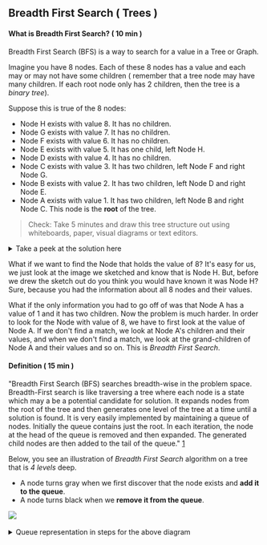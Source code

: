 ## Breadth First Search ( Trees )

#### What is Breadth First Search? ( 10 min )

Breadth First Search (BFS) is a way to search for a value in a Tree or Graph.

Imagine you have 8 nodes. Each of these 8 nodes has a value and each may or may not have some children ( remember that a tree node may have many children. If each root node only has 2 children, then the tree is a *binary tree*). 

Suppose this is true of the 8 nodes:
- Node H exists with value 8. It has no children.
- Node G exists with value 7. It has no children.
- Node F exists with value 6. It has no children.
- Node E exists with value 5. It has one child, left Node H.
- Node D exists with value 4. It has no children.
- Node C exists with value 3. It has two children, left Node F and right Node G.
- Node B exists with value 2. It has two children, left Node D and right Node E.
- Node A exists with value 1. It has two children, left Node B and right Node C. This node is the **root** of the tree.

> Check: Take 5 minutes and draw this tree structure out using whiteboards, paper, visual diagrams or text editors.

<details>
   <summary>Take a peek at the solution here</summary>
   ![](tree_solution.jpg)   
</details>

What if we want to find the Node that holds the value of 8? It's easy for us, we just look at the image we sketched and know that is Node H. But, before we drew the sketch out do you think you would have known it was Node H? Sure, because you had the information about all 8 nodes and their values. 

What if the only information you had to go off of was that Node A has a value of 1 and it has two children. Now the problem is much harder. In order to look for the Node with value of 8, we have to first look at the value of Node A. If we don't find a match, we look at Node A's children and their values, and when we don't find a match, we look at the grand-children of Node A and their values and so on. This is *Breadth First Search*. 

#### Definition ( 15 min )

"Breadth First Search (BFS) searches breadth-wise in the problem space. Breadth-First search is like traversing a tree where each node is a state which may a be a potential candidate for solution. It expands nodes from the root of the tree and then generates one level of the tree at a time until a solution is found. It is very easily implemented by maintaining a queue of nodes. Initially the queue contains just the root. In each iteration, the node at the head of the queue is removed and then expanded. The generated child nodes are then added to the tail of the queue." [1](http://intelligence.worldofcomputing.net/ai-search/breadth-first-search.html#.V6kLjpMrJXg)

Below, you see an illustration of *Breadth First Search* algorithm on a tree that is *4 levels* deep.
* A node turns gray when we first discover that the node exists and **add it to the queue**.
* A node turns black when we **remove it from the queue**. 

![](https://camo.githubusercontent.com/2f57e6239884a1a03402912f13c49555dec76d06/68747470733a2f2f75706c6f61642e77696b696d656469612e6f72672f77696b6970656469612f636f6d6d6f6e732f342f34362f416e696d617465645f4246532e676966)

<details>
   <summary>Queue representation in steps for the above diagram</summary>
```java
// Assume that a new queue is created and that `Node a` is provided as the root ( following the above example )
Step 0. Queue q = new Queue(); // New queue is created before we traverse the tree.
Step 0. int seekValue = 8;     // value to find
Step 0. Node a;                // root 

Step 1. q.enqueue(a); // Root `Node a` is added to queue. Status of queue: [ A ]
Step 2. q.dequeue(); // Remove first element of queue, aka the root node `a`. Status of queue: [ ]
Step 3. Check value of `Node a`, it doesn't match seekValue of 8. Status of queue: [ ]

Step 4. q.enqueue(a.leftChild()) // Add left child of node `a` to queue. Status of queue: [ B ]
Step 5. q.enqueue(a.rightChild()) // Add right child of node `a` to queue. Status of queue: [ B, C ]
Step 6. q.dequeue(); // Remove node b from queue so we can check its value. Status of queue: [ C ]
Step 7. Check value of `Node b`, it doesn't match seekValue of 8. Status of queue: [ C ]

Step 8. q.enqueue(b.leftChild()) // Add left child of node `b` to queue. Status of queue: [ C, D ]
Step 9. q.enqueue(b.rightChild()) // Add right child of node `b` to queue. Status of queue: [ C, D, E ]
Step 10. q.dequeue(); // Remove node `c` from queue so we can check its value. Status of queue: [ D, E ]
Step 11. Check value of `Node c`, it doesn't match seekValue of 8. Status of queue: [ D, E ]

Step 12. q.enqueue(c.leftChild()) // Add left child of node `c` to queue. Status of queue: [ D, E, F ]
Step 13. q.enqueue(c.rightChild()) // Add right child of node `c` to queue. Status of queue: [ D, E, F, G ]
Step 14. q.dequeue(); // Remove node `d` from queue so we can check its value. Status of queue: [ E, F, G ]
Step 15. Check value of `Node d`, it doesn't match seekValue of 8. Status of queue: [ E, F, G ]

Step 17. q.dequeue(); // Node `d` has no children to add. Remove next node `e` from queue. Status of queue: [ F, G ]
Step 18. Check value of `Node e`, it doesn't match seekValue of 8. Status of queue: [ F, G ]

Step 19. q.enqueue(e.leftChild()) // Add left child of node `e` to queue. Status of queue: [ F, G, H ]
Step 20. Node e has no right child skip adding the right child to queue.
Step 21. q.dequeue(); // Remove node `f` from queue so we can check its value. Status of queue: [ G, H ]
Step 22. Check value of `Node f`, it doesn't match seekValue of 8. Status of queue: [ G, H ]

Step 23. q.dequeue(); // Node 'f' has no children to add. Remove next node 'g' from the queue. Status of queue: [ H ]
Step 24. Check value of `Node g`, it doesn't match seekValue of 8. Status of queue: [ H ]

Step 23. q.dequeue(); // Node 'g' has no children to add. Remove next node 'h' from the queue. Status of queue: [ ]
Step 24. Check value of `Node h`, it matches seekValue of 8! Status of queue: [ ]. Return node `h` as the answer.

```

</details>

## Exercises: Breadth First Tree Search ( 30 min )

1. In English, describe how you would use breadth first search to find any node with a given value. Your algorithm should assume you have a tree data structure and that you can access each node's value and its array of children (do not assume it's a binary tree which has only 2 children). You can assume you're given a target value to find.

2. On the whiteboard, pseudocode a breadth first search method. Assume you have a tree data structure that allows the following operations on all nodes:
      * `node.getValue()` returns the value of the node
      * `node.getChildren()` returns an `ArrayList<Node>` of size zero or more ( if size is always 2, then its a binary tree ).
      * You are given the tree root node as `Node root` parameter into your search method.

3. In English, describe how you would modify your breadth first search function to work on a binary search tree. Remember, a *Binary Search Tree* is a tree where all the children to the left of the parent hold a lower value than the parent while all the children to the right hold a greater value.

      <details>
      <summary>Binary Search Tree Illustration with a root node that has value of 4</summary>
      ```
            4
           / \
         2     6
        / \   / \
       1   3 5   7
      ```
      </details>
